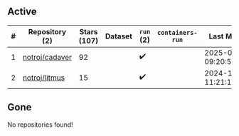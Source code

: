 ## Active
| # | Repository (2) | Stars (107) | Dataset | `run` (2) | `containers-run` | Last Modified |
| --- | --- | --- | --- | --- | --- | --- |
| 1 | [notroj/cadaver](https://github.com/notroj/cadaver) | 92 |  | :heavy_check_mark: |  | 2025-01-21 09:20:54+00:00 |
| 2 | [notroj/litmus](https://github.com/notroj/litmus) | 15 |  | :heavy_check_mark: |  | 2024-11-23 11:21:16+00:00 |

## Gone
No repositories found!
